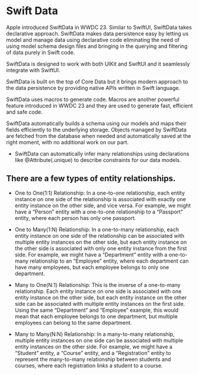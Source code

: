 # Swift Data

Apple introduced SwiftData in WWDC 23. Similar to SwiftUI, SwiftData takes declarative approach. SwiftData makes data persistence easy by letting us model and manage data using declarative code eliminating the need of using model schema design files and bringing in the querying and filtering of data purely in Swift code.

SwiftData is designed to work with both UIKit and SwiftUI and it seamlessly integrate with SwiftUI.

SwiftData is built on the top of Core Data but it brings modern approach to the data persistence by providing native APIs written in Swift language.

SwiftData uses macros to generate code. Macros are another powerful feature introduced in WWDC 23 and they are used to generate fast, efficient and safe code.

SwiftData automatically builds a schema using our models and maps their fields efficiently to the underlying storage. Objects managed by SwiftData are fetched from the database when needed and automatically saved at the right moment, with no additional work on our part.


- SwiftData can automatically infer many relationships using declarations like @Attribute(.unique) to describe constraints for our data models.

## There are a few types of entity relationships.

- One to One(1:1) Relationship: In a one-to-one relationship, each entity instance on one side of the relationship is associated with exactly one entity instance on the other side, and vice versa. For example, we might have a “Person” entity with a one-to-one relationship to a “Passport” entity, where each person has only one passport.

- One to Many(1:N) Relationship: In a one-to-many relationship, each entity instance on one side of the relationship can be associated with multiple entity instances on the other side, but each entity instance on the other side is associated with only one entity instance from the first side. For example, we might have a “Department” entity with a one-to-many relationship to an “Employee” entity, where each department can have many employees, but each employee belongs to only one department.

- Many to One(N:1) Relationship: This is the inverse of a one-to-many relationship. Each entity instance on one side is associated with one entity instance on the other side, but each entity instance on the other side can be associated with multiple entity instances on the first side. Using the same “Department” and “Employee” example, this would mean that each employee belongs to one department, but multiple employees can belong to the same department.

- Many to Many(N:N) Relationship: In a many-to-many relationship, multiple entity instances on one side can be associated with multiple entity instances on the other side. For example, we might have a “Student” entity, a “Course” entity, and a “Registration” entity to represent the many-to-many relationship between students and courses, where each registration links a student to a course.


